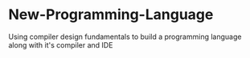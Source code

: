 # New-Programming-Language
Using compiler design fundamentals to build a programming language along with it's compiler  and IDE
